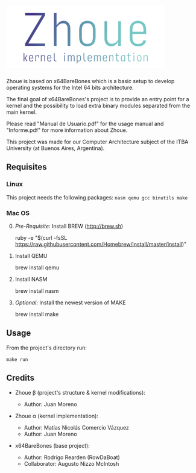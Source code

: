 # ![Zhoue Logo](/Docs/logo.png)

Zhoue is based on x64BareBones which is a basic setup to develop operating systems for the Intel 64 bits architecture.

The final goal of x64BareBones's project is to provide an entry point for a kernel and the possibility to load extra binary modules separated from the main kernel.

Please read "Manual de Usuario.pdf" for the usage manual and "Informe.pdf" for more information about Zhoue.

This project was made for our Computer Architecture subject of the ITBA University (at Buenos Aires, Argentina).

## Requisites

### Linux

This project needs the following packages: `nasm qemu gcc binutils make`

### Mac OS

0) *Pre-Requisite:* Install BREW (http://brew.sh)

	ruby -e "$(curl -fsSL https://raw.githubusercontent.com/Homebrew/install/master/install)"

1) Install QEMU

	brew install qemu

2) Install NASM

	brew install nasm

3) *Optional:* Install the newest version of MAKE

	brew install make

## Usage

From the project's directory run:

	make run

## Credits

- Zhoue β (project's structure & kernel modifications): 
	- Author: Juan Moreno

- Zhoue α (kernel implementation): 
	- Author: Matías Nicolás Comercio Vázquez 
	- Author: Juan Moreno

- x64BareBones (base project): 
	- Author: Rodrigo Rearden (RowDaBoat) 
	- Collaborator: Augusto Nizzo McIntosh
